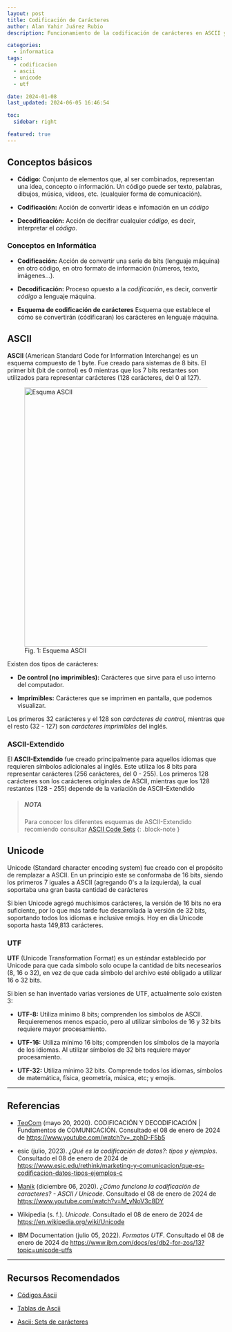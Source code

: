 ```yaml
---
layout: post
title: Codificación de Carácteres
author: Alan Yahir Juárez Rubio
description: Funcionamiento de la codificación de carácteres en ASCII y Unicode (UTF).

categories:
  - informatica
tags:
  - codificacion
  - ascii
  - unicode
  - utf

date: 2024-01-08
last_updated: 2024-06-05 16:46:54

toc:
  sidebar: right

featured: true
---
```


## Conceptos básicos

- **Código:** Conjunto de elementos que, al ser combinados, representan una
  idea, concepto o información. Un código puede ser texto, palabras, dibujos,
  música, videos, etc. (cualquier forma de comunicación).

- **Codificación:** Acción de convertir ideas e infomación en un _código_

- **Decodificación:** Acción de decifrar cualquier _código_, es decir,
  interpretar el _código_.

### Conceptos en Informática

- **Codificación:** Acción de convertir una serie de bits (lenguaje máquina) en
  otro código, en otro formato de información (números, texto, imágenes...).

- **Decodificación:** Proceso opuesto a la _codificación_, es decir, convertir
  _código_ a lenguaje máquina.

- **Esquema de codificación de carácteres** Esquema que establece el cómo se
  convertirán (códificaran) los carácteres en lenguaje máquina.

## ASCII

**ASCII** (American Standard Code for Information Interchange) es un esquema
compuesto de 1 byte. Fue creado para sistemas de 8 bits. El primer bit (bit de
control) es 0 mientras que los 7 bits restantes son utilizados para representar
carácteres (128 carácteres, del 0 al 127).

<div align="">
  <figure>
    <img
      src="https://upload.wikimedia.org/wikipedia/commons/thumb/c/cf/USASCII_code_chart.png/640px-USASCII_code_chart.png"
      alt="Esquma ASCII"
      width="600px">
    <figcaption>Fig. 1: Esquema ASCII</figcaption>
  </figure>
</div>

Existen dos tipos de carácteres:

- **De control (no imprimibles):** Carácteres que sirve para el uso interno del
  computador.

- **Imprimibles:** Carácteres que se imprimen en pantalla, que podemos visualizar.

Los primeros 32 carácteres y el 128 son _carácteres de control_, mientras que
el resto (32 - 127) son _carácteres imprimibles_ del inglés.

### ASCII-Extendido

El **ASCII-Extendido** fue creado principalmente para aquellos idiomas que
requieren símbolos adicionales al inglés. Este utiliza los 8 bits para
representar carácteres (256 carácteres, del 0 - 255). Los primeros 128
carácteres son los carácteres originales de ASCII, mientras que los 128
restantes (128 - 255) depende de la variación de ASCII-Extendido

> ##### NOTA
>
> Para conocer los diferentes esquemas de ASCII-Extendido recomiendo consultar
> [ASCII Code Sets](https://www.ascii-code.com/character-sets)
> {: .block-note }

## Unicode

Unicode (Standard character encoding system) fue creado con el propósito de
remplazar a ASCII. En un principio este se conformaba de 16 bits, siendo los
primeros 7 iguales a ASCII (agregando 0's a la izquierda), la cual soportaba
una gran basta cantidad de carácteres

Si bien Unicode agregó muchísimos carácteres, la versión de 16 bits no era
suficiente, por lo que más tarde fue desarrollada la versión de 32 bits,
soportando todos los idiomas e inclusive emojis. Hoy en día Unicode soporta
hasta 149,813 carácteres.

### UTF

**UTF** (Unicode Transformation Format) es un estándar establecido por Unicode
para que cada símbolo solo ocupe la cantidad de bits necesearios (8, 16 o 32),
en vez de que cada símbolo del archivo esté obligado a utilizar 16 o 32 bits.

Si bien se han inventado varias versiones de UTF, actualmente solo existen 3:

- **UTF-8:** Utiliza mínimo 8 bits; comprenden los símbolos de ASCII. Requieremenos
  menos espacio, pero al utilizar símbolos de 16 y 32 bits requiere mayor
  procesamiento.

- **UTF-16:** Utiliza mínimo 16 bits; comprenden los símbolos de la mayoría de
  los idiomas. Al utilizar símbolos de 32 bits requiere mayor procesamiento.

- **UTF-32:** Utiliza mínimo 32 bits. Comprende todos los idiomas, símbolos de
  matemática, física, geometría, música, etc; y emojis.

<div style="page-break-after: always;"></div>

---

## Referencias

- [TeoCom](https://www.youtube.com/@TeoComEc) (mayo 20, 2020).
  CODIFICACIÓN Y DECODIFICACIÓN | Fundamentos de COMUNICACIÓN.
  Consultado el 08 de enero de 2024 de
  <https://www.youtube.com/watch?v=_zphD-F5b5>

- esic (julio, 2023).
  _¿Qué es la codificación de datos?: tipos y ejemplos_.
  Consultado el 08 de enero de 2024 de
  <https://www.esic.edu/rethink/marketing-y-comunicacion/que-es-codificacion-datos-tipos-ejemplos-c>

- [Manik](https://www.youtube.com/@manik3511) (diciembre 06, 2020).
  _¿Cómo funciona la codificación de caracteres? - ASCII / Unicode_.
  Consultado el 08 de enero de 2024 de
  <https://www.youtube.com/watch?v=M_yNoV3c8DY>

- Wikipedia (s. f.). _Unicode_.
  Consultado el 08 de enero de 2024 de
  <https://en.wikipedia.org/wiki/Unicode>

- IBM Documentation (julio 05, 2022).
  _Formatos UTF_.
  Consultado el 08 de enero de 2024 de
  <https://www.ibm.com/docs/es/db2-for-zos/13?topic=unicode-utfs>

<div style="page-break-after: always;"></div>

---

## Recursos Recomendados

- [Códigos Ascii](https://elcodigoascii.com.ar/)

- [Tablas de Ascii](https://www.ascii-code.com/)

- [Ascii: Sets de carácteres](https://www.ascii-code.com/character-sets)
